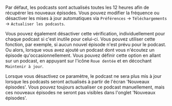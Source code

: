 Par défaut, les podcasts sont actualisés toutes les 12 heures afin de récupérer les nouveaux épisodes. Vous pouvez modifier la fréquence ou désactiver les mises à jour automatiques via `Préférences` → `Téléchargements` → `Actualiser les podcasts`.

Vous pouvez également désactiver cette vérification, individuellement pour chaque podcast si c'est inutile pour celui-ci. Vous pouvez utiliser cette fonction, par exemple, si aucun nouvel épisode n'est prévu pour le podcast. Ou alors, lorsque vous avez ajouté un podcast dont vous n'écoutez un épisode qu'occasionnellement. Vous pouvez définir cette option en allant sur un podcast, en appuyant sur l'icône `Roue dentée` et en décochant `Maintenir à jour`.

Lorsque vous désactivez ce paramètre, le podcast ne sera plus mis à jour lorsque les podcasts seront actualisés à partir de l'écran 'Nouveaux épisodes'. Vous pouvez toujours actualiser ce podcast manuellement, mais ces nouveaux épisodes ne seront pas visibles dans l'onglet 'Nouveaux épisodes'.
